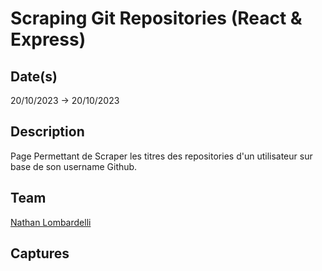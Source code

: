 # Scraping Git Repositories (React & Express)

## Date(s)

20/10/2023 -> 20/10/2023

## Description

Page Permettant de Scraper les titres des repositories d'un utilisateur sur base de son username Github. 

## Team

[Nathan Lombardelli](https://github.com/NathanLombardelli) <br>

## Captures

